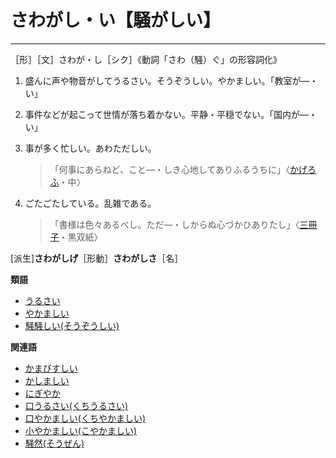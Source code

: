 さわがし・い【騒がしい】
==
-------------------

［形］［文］さわが・し［シク］《動詞「さわ（騒）ぐ」の形容詞化》

1.  盛んに声や物音がしてうるさい。そうぞうしい。やかましい。「教室が―・い」
2.  事件などが起こって世情が落ち着かない。平静・平穏でない。「国内が―・い」
3.  事が多く忙しい。あわただしい。
	>「何事にあらねど、こと―・しき心地してありふるうちに」〈[かげろふ]()・中〉
4.  ごたごたしている。乱雑である。
    
    >「書様は色々あるべし。ただ―・しからぬ心づかひありたし」〈[三冊子]()・黒双紙〉
        

\[派生\]**さわがしげ**［形動］**さわがしさ**［名］

**類語**

-   [うるさい](https://dictionary.goo.ne.jp//word/%E7%85%A9%E3%81%84_%28%E3%81%86%E3%82%8B%E3%81%95%E3%81%84%29/#jn-21111)
-   [やかましい](https://dictionary.goo.ne.jp//word/%E5%96%A7%E3%81%97%E3%81%84_%28%E3%82%84%E3%81%8B%E3%81%BE%E3%81%97%E3%81%84%29/#jn-221155)
-   [騒騒しい(そうぞうしい)](https://dictionary.goo.ne.jp//word/%E9%A8%92%E9%A8%92%E3%81%97%E3%81%84/#jn-128986)

**関連語**

-   [かまびすしい](https://dictionary.goo.ne.jp//word/%E5%96%A7%E3%81%97%E3%81%84_%28%E3%81%8B%E3%81%BE%E3%81%B3%E3%81%99%E3%81%97%E3%81%84%29/#jn-44628)
-   [かしましい](https://dictionary.goo.ne.jp//word/%E5%9B%82%E3%81%97%E3%81%84_%28%E3%81%8B%E3%81%97%E3%81%BE%E3%81%97%E3%81%84%29/#jn-40611)
-   [にぎやか](https://dictionary.goo.ne.jp//word/%E8%B3%91%E3%82%84%E3%81%8B/#jn-166405)
-   [口うるさい(くちうるさい)](https://dictionary.goo.ne.jp//word/%E5%8F%A3%E7%85%A9%E3%81%84/#jn-61959)
-   [口やかましい(くちやかましい)](https://dictionary.goo.ne.jp//word/%E5%8F%A3%E5%96%A7%E3%81%97%E3%81%84/#jn-62165)
-   [小やかましい(こやかましい)](https://dictionary.goo.ne.jp//word/%E5%B0%8F%E5%96%A7%E3%81%97%E3%81%84/#jn-82415)
-   [騒然(そうぜん)](https://dictionary.goo.ne.jp//word/%E9%A8%92%E7%84%B6/#jn-128946)
